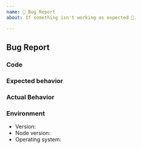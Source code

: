 ```yaml
---
name: 🐛 Bug Report
about: If something isn't working as expected 🤔.

---
```


## Bug Report

### Code

<!--
You can either add your code here:

```js
var your => (code) => here;
```

or for bigger pieces of code, create a new GitHub repository we can clone to reproduce the problem.
-->

### Expected behavior

<!-- A clear and concise description of what you expected to happen. -->

### Actual Behavior

<!-- A clear and concise description of the behavior. -->

### Environment

- Version:
- Node version:
- Operating system:
